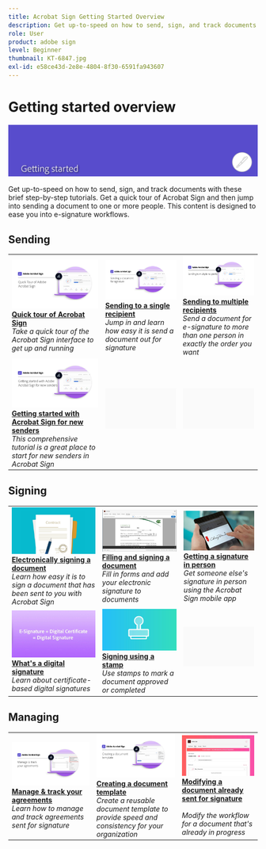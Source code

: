 ```yaml
---
title: Acrobat Sign Getting Started Overview
description: Get up-to-speed on how to send, sign, and track documents with these brief step-by-step tutorials
role: User
product: adobe sign
level: Beginner
thumbnail: KT-6847.jpg
exl-id: e58ce43d-2e8e-4804-8f30-6591fa943607
---
```

# Getting started overview

![Sign Getting Started Image](../assets/Hero-GettingStarted.png)

Get up-to-speed on how to send, sign, and track documents with these brief step-by-step tutorials. Get a quick tour of Acrobat Sign and then jump into sending a document to one or more people. This content is designed to ease you into e-signature workflows.

## Sending

<table style="table-layout:fixed">
<tr>
 <td>
    <a href="quick-tour.md">
      <img alt="Quick tour of Acrobat Sign" src="../assets/Quick-Tour.png" />
    </a>
    <div>
    <a href="quick-tour.md"><strong>Quick tour of Acrobat Sign</strong></a>
    </div>
    <em>Take a quick tour of the Acrobat Sign interface to get up and running</em>
    <br>
  </td>
  <td>
    <a href="send-to-single-recipient.md">
      <img alt="Sending to single recipient" src="../assets/Send-to-single-recipient.png" />
    </a>
    <div>
    <a href="send-to-single-recipient.md"><strong>Sending to a single recipient</strong></a>
    </div>
    <em>Jump in and learn how easy it is send a document out for signature</em>
    <br>
  </td>
  <td>
    <a href="send-to-multiple-recipients.md">
      <img alt="Sending to multiple recipients" src="../assets/Sending-to-multiple-recipients.png" />
    </a>
    <div>
    <a href="send-to-multiple-recipients.md"><strong>Sending to multiple recipients</strong></a>
    </div>
    <em>Send a document for e-signature to more than one person in exactly the order you want</em>
    <br>
  </td>
</tr>
<tr>
  <td>
    <a href="new-sender.md">
      <img alt="Getting started with Acrobat Sign for new senders" src="../assets/gettingstartednew.png" />
    </a>
    <div>
    <a href="new-sender.md"><strong>Getting started with Acrobat Sign for new senders</strong></a>
    </div>
    <em>This comprehensive tutorial is a great place to start for new senders in Acrobat Sign</em>
    <br>
  </td>
  <td>
    <img alt="Spacer" src="../assets/Grayspacer.png" />
    <div>
    <br>
  </td>
  <td>
    <img alt="Spacer" src="../assets/Grayspacer.png" />
    <div>
    <br>
  </td>
</tr>
</table>

## Signing

<table style="table-layout:fixed">
<tr>
  <td>
    <a href="electronically-sign-a-document.md">
      <img alt="Electronically signing a document" src="../assets/Electronically-sign.png" />
    </a>
    <div>
    <a href="electronically-sign-a-document.md"><strong>Electronically signing a document</strong></a>
    </div>
    <em>Learn how easy it is to sign a document that has been sent to you with Acrobat Sign</em>
    <br>
  </td>
  <td>
    <a href="fill-and-sign.md">
      <img alt="Filling and signing a document" src="../assets/FillandSign.png" />
    </a>
    <div>
    <a href="fill-and-sign.md"><strong>Filling and signing a document</strong></a>
    </div>
    <em>Fill in forms and add your electronic signature to documents</em>
    <br>
  </td>
  <td>
    <a href="sign-in-person.md">
      <img alt="Getting a signature in person" src="../assets/In-person.png" />
    </a>
    <div>
    <a href="sign-in-person.md"><strong>Getting a signature in person</strong></a>
    </div>
    <em>Get someone else's signature in person using the Acrobat Sign mobile app</em>
    <br>
  </td>
</tr>
<tr>
  <td>
    <a href="sign-with-a-digital-signature.md">
      <img alt="What's a digital signature" src="../assets/Whatisdigsig_1280.jpg" />
    </a>
    <div>
    <a href="sign-with-a-digital-signature.md"><strong>What's a digital signature</strong></a>
    </div>
    <em>Learn about certificate-based digital signatures</em>
    <br>
  </td>
  <td>
    <a href="sign-with-a-stamp.md">
      <img alt="Signing using a stamp" src="../assets/Stamp.png" />
    </a>
    <div>
    <a href="sign-with-a-stamp.md"><strong>Signing using a stamp</strong></a>
    </div>
    <em>Use stamps to mark a document approved or completed</em>
     <br>
  </td> 
  <td>
    <img alt="Spacer" src="../assets/Grayspacer.png" />
    <div>
    <br>
  </td>
</tr>  
</table>

## Managing

<table style="table-layout:fixed">
<tr>
  <td>
    <a href="manage-and-track.md">
      <img alt="Manage & track your agreements" src="../assets/Manage_1280.png" />
    </a>
    <div>
    <a href="manage-and-track.md"><strong>Manage & track your agreements</strong></a>
    </div>
    <em>Learn how to manage and track agreements sent for signature</em>
    <br>
  </td>
  <td>
    <a href="../sign-advanced-users/create-a-template.md">
      <img alt="Creating a document template" src="../assets/Template.png" />
    </a>
    <div>
    <a href="../sign-advanced-users/create-a-template.md"><strong>Creating a document template</strong></a>
    </div>
    <em>Create a reusable document template to provide speed and consistency for your organization</em>
    <br>
  </td>
  <td>
    <a href="modify-in-flight.md">
      <img alt="Modifying a document already sent for signature" src="../assets/Modifying-sending.png" />
    </a>
    <div>
    <a href="modify-in-flight.md"><strong>Modifying a document already sent for signature</strong></a>
    </div>
    <br>
    <em>Modify the workflow for a document that's already in progress</em>
  </td>
</tr>
</table>
